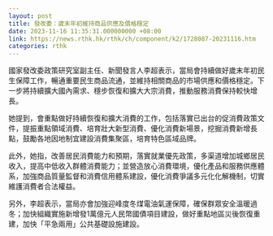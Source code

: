 ```yaml
---
layout: post
title: 發改委：歲末年初維持商品供應及價格穩定
date: 2023-11-16 11:35:31.000000000 +08:00
link: https://news.rthk.hk/rthk/ch/component/k2/1728087-20231116.htm
categories: rthk
---
```


國家發改委政策研究室副主任、新聞發言人李超表示，當局會持續做好歲末年初民生保障工作，暢通重要民生商品流通，並維持相關商品的市場供應和價格穩定。下一步將持續擴大國內需求、穩步恢復和擴大大宗消費，推動服務消費保持較快增長。

她提到，會重點做好持續恢復和擴大消費的工作，包括落實已出台的促消費政策文件，提振重點領域消費、培育壯大新型消費、優化消費新場景，挖掘消費新增長點，鼓勵各地因地制宜建設消費集聚區，培育特色區域品牌。

此外，她指，改善居民消費能力和預期，落實就業優先政策，多渠道增加城鄉居民收入，提高中低收入群體消費能力；並營造放心消費環境，優化產品和服務供應體系，加強商品質量監督和消費信用體系建設，優化消費爭議多元化化解機制，切實維護消費者合法權益。

另外，李超表示，當局亦會加強迎峰度冬煤電油氣運保障，確保群眾安全溫暖過冬；加快組織實施新增發1萬億元人民幣國債項目建設，做好重點地區災後恢復重建，加快「平急兩用」公共基礎設施建設。
